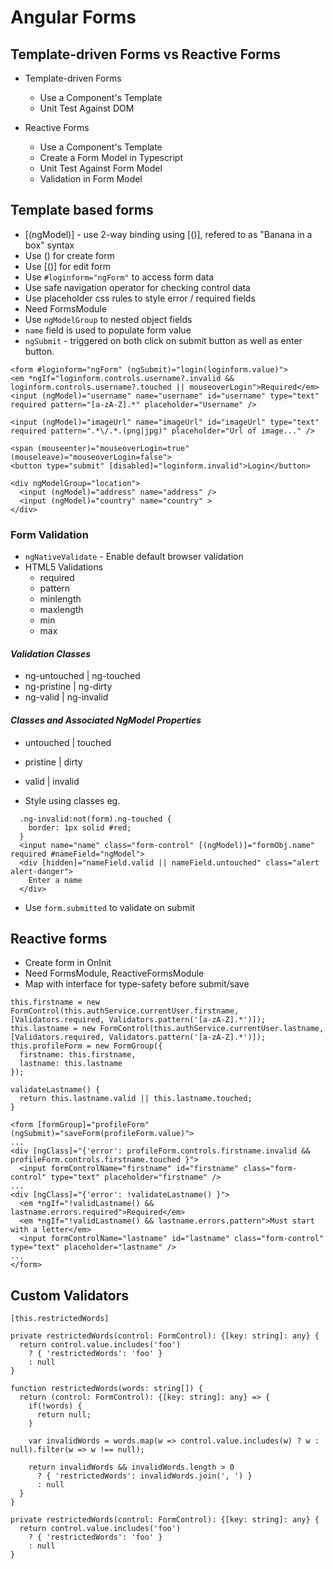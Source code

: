# Angular Forms

## Template-driven Forms vs Reactive Forms

- Template-driven Forms

  - Use a Component's Template
  - Unit Test Against DOM

- Reactive Forms

  - Use a Component's Template
  - Create a Form Model in Typescript
  - Unit Test Against Form Model
  - Validation in Form Model

## Template based forms

- [(ngModel)] - use 2-way binding using [()], refered to as "Banana in a box" syntax
- Use () for create form
- Use [()] for edit form
- Use `#loginform="ngForm"` to access form data
- Use safe navigation operator for checking control data
- Use placeholder css rules to style error / required fields
- Need FormsModule
- Use `ngModelGroup` to nested object fields
- `name` field is used to populate form value
- `ngSubmit` - triggered on both click on submit button as well as enter button.

```
<form #loginform="ngForm" (ngSubmit)="login(loginform.value)">
<em *ngIf="loginform.controls.username?.invalid && loginform.controls.username?.touched || mouseoverLogin">Required</em>
<input (ngModel)="username" name="username" id="username" type="text" required pattern="[a-zA-Z].*" placeholder="Username" />

<input (ngModel)="imageUrl" name="imageUrl" id="imageUrl" type="text" required pattern=".*\/.*.(png|jpg)" placeholder="Url of image..." />

<span (mouseenter)="mouseoverLogin=true" (mouseleave)="mouseoverLogin=false">
<button type="submit" [disabled]="loginform.invalid">Login</button>

<div ngModelGroup="location">
  <input (ngModel)="address" name="address" />
  <input (ngModel)="country" name="country" >
</div>
```

### Form Validation

- `ngNativeValidate` - Enable default browser validation
- HTML5 Validations
  - required
  - pattern
  - minlength
  - maxlength
  - min
  - max

#### _Validation Classes_

- ng-untouched | ng-touched
- ng-pristine | ng-dirty
- ng-valid | ng-invalid

#### _Classes and Associated NgModel Properties_

- untouched | touched
- pristine | dirty
- valid | invalid

- Style using classes
  eg.

```
  .ng-invalid:not(form).ng-touched {
    border: 1px solid #red;
  }
  <input name="name" class="form-control" [(ngModel)]="formObj.name" required #nameField="ngModel">
  <div [hidden]="nameField.valid || nameField.untouched" class="alert alert-danger">
    Enter a name
  </div>

```

- Use `form.submitted` to validate on submit

## Reactive forms

- Create form in OnInit
- Need FormsModule, ReactiveFormsModule
- Map with interface for type-safety before submit/save

```
this.firstname = new FormControl(this.authService.currentUser.firstname, [Validators.required, Validators.pattern('[a-zA-Z].*')]);
this.lastname = new FormControl(this.authService.currentUser.lastname, [Validators.required, Validators.pattern('[a-zA-Z].*')]);
this.profileForm = new FormGroup({
  firstname: this.firstname,
  lastname: this.lastname
});

validateLastname() {
  return this.lastname.valid || this.lastname.touched;
}

<form [formGroup]="profileForm" (ngSubmit)="saveForm(profileForm.value)">
...
<div [ngClass]="{'error': profileForm.controls.firstname.invalid && profileForm.controls.firstname.touched }">
  <input formControlName="firstname" id="firstname" class="form-control" type="text" placeholder="firstname" />
...
<div [ngClass]="{'error': !validateLastname() }">
  <em *ngIf="!validLastname() && lastname.errors.required">Required</em>
  <em *ngIf="!validLastname() && lastname.errors.pattern">Must start with a letter</em>
  <input formControlName="lastname" id="lastname" class="form-control" type="text" placeholder="lastname" />
...
</form>

```

## Custom Validators

```
[this.restrictedWords]

private restrictedWords(control: FormControl): {[key: string]: any} {
  return control.value.includes('foo')
    ? { 'restrictedWords': 'foo' }
    : null
}

function restrictedWords(words: string[]) {
  return (control: FormControl): {[key: string]: any} => {
    if(!words) {
      return null;
    }

    var invalidWords = words.map(w => control.value.includes(w) ? w : null).filter(w => w !== null);

    return invalidWords && invalidWords.length > 0
      ? { 'restrictedWords': invalidWords.join(', ') }
      : null
  }
}

private restrictedWords(control: FormControl): {[key: string]: any} {
  return control.value.includes('foo')
    ? { 'restrictedWords': 'foo' }
    : null
}
```
